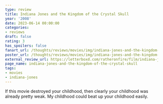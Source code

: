 ```yaml
---
type: review
title: Indiana Jones and the Kingdom of the Crystal Skull
year: '2008'
date: 2023-06-14 00:00:00
categories:
- reviews
draft: false
rating: 3
has_spoilers: false
fanart_url: /thoughts/reviews/movies/img/indiana-jones-and-the-kingdom-of-the-crystal-skull_fanart.png
poster_url: /thoughts/reviews/movies/img/indiana-jones-and-the-kingdom-of-the-crystal-skull_poster.png
external_review_url: https://letterboxd.com/ratheronfire/film/indiana-jones-and-the-kingdom-of-the-crystal-skull/
page_name: indiana-jones-and-the-kingdom-of-the-crystal-skull
tags:
- movies
- indiana-jones
---
```


If this movie destroyed your childhood, then clearly your childhood was already pretty weak. My childhood could beat up your childhood easily.

